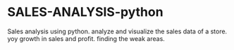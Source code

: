 # SALES-ANALYSIS-python
Sales analysis using python. analyze and visualize the sales data of a store. yoy growth in sales and profit. finding the weak areas.
